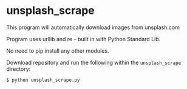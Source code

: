 unsplash_scrape
===============

This program will automatically download images from unsplash.com 

Program uses urllib and re - built in with Python Standard Lib. 

No need to pip install any other modules. 

Download repository and run the following within the ```unsplash_scrape``` directory:

```
$ python unsplash_scrape.py
```
